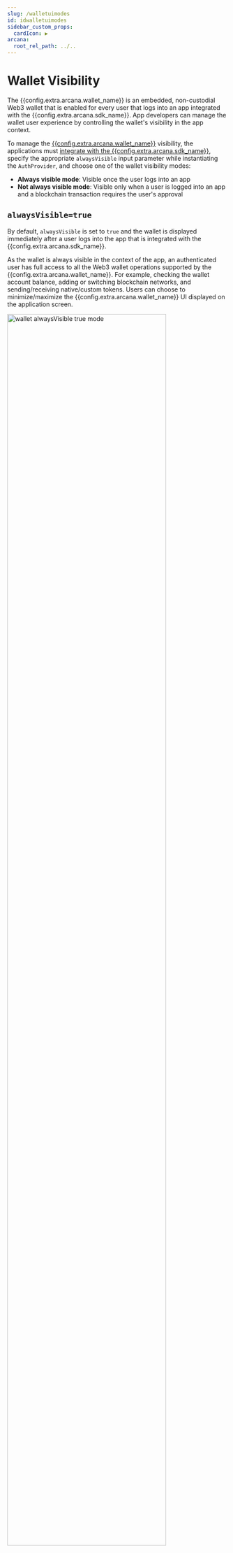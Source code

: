 ```yaml
---
slug: /walletuimodes
id: idwalletuimodes
sidebar_custom_props:
  cardIcon: ▶️
arcana:
  root_rel_path: ../..
---
```


# Wallet Visibility

The {{config.extra.arcana.wallet_name}} is an embedded, non-custodial Web3 wallet that is enabled for every user that logs into an app integrated with the {{config.extra.arcana.sdk_name}}. App developers can manage the wallet user experience by controlling the wallet's visibility in the app context.

To manage the [{{config.extra.arcana.wallet_name}}]({{page.meta.arcana.root_rel_path}}/concepts/anwallet) visibility, the applications must [integrate with the {{config.extra.arcana.sdk_name}}]({{page.meta.arcana.root_rel_path}}/howto/integrate_auth/index.md), specify the appropriate `alwaysVisible` input parameter while instantiating the `AuthProvider`, and choose one of the wallet visibility modes:

* **Always visible mode**: Visible once the user logs into an app
* **Not always visible mode**: Visible only when a user is logged into an app and a blockchain transaction requires the user's approval

## `alwaysVisible=true`

By default, `alwaysVisible` is set to `true` and the wallet is displayed immediately after a user logs into the app that is integrated with the {{config.extra.arcana.sdk_name}}.

As the wallet is always visible in the context of the app, an authenticated user has full access to all the Web3 wallet operations supported by the {{config.extra.arcana.wallet_name}}. For example, checking the wallet account balance, adding or switching blockchain networks, and sending/receiving native/custom tokens. Users can choose to minimize/maximize the {{config.extra.arcana.wallet_name}} UI displayed on the application screen.

<img alt="wallet alwaysVisible true mode" src="/img/an_wallet_full_ui_mode.png" width="85%"></img>

## `alwaysVisible=false`

If `alwaysVisible` is set to `false`, then the {{config.extra.arcana.wallet_name}} screen does not show up on the application window immediately after a user logs in. The {{config.extra.arcana.wallet_name}} UI is displayed only when a blockchain transaction is triggered that requires the user's approval.

Once the user takes action, the request disappears and the user cannot access the {{config.extra.arcana.wallet_name}} screen until another blockchain transaction is triggered.  Unlike the always visible mode, authenticated app users **cannot** access the {{config.extra.arcana.wallet_name}} UI on demand and add or switch networks, view the account balance or initiate send/receive of native/custom tokens, or maximize/minimize the {{config.extra.arcana.wallet_name}}.

<img alt="wallet widget mode" src="/img/an_wallet_widget_mode.png" width="85%"></img>

## Summary

The table below summarizes how `alwaysVisible` parameter specified during the `AuthProvider` initialization in the application code controls the user experience. For step-by-step instructions see [how to configure the {{config.extra.arcana.wallet_name}} visibility mode]({{page.meta.arcana.root_rel_path}}/howto/arcana_wallet/config_walletvisibility.md) guide.

| Wallet UI Mode | Flag | User Experience|
| :------ | :----- | :----------- |
| **Always visible** | `alwaysVisible = true` <br></br>(default)  | 1. {{config.extra.arcana.wallet_name}}is always visible on the application screen. |
|         |  | 2. Users can minimize the {{config.extra.arcana.wallet_name}} and it shows as a small widget on the application screen. |
|         |  | 3. Users can access any of the supported [{{config.extra.arcana.wallet_name}} features]({{page.meta.arcana.root_rel_path}}/concepts/anwallet/walletfeatures.md) using the {{config.extra.arcana.wallet_name}} screen at any point in time. |
|         |  | 4. When a user action triggers a blockchain transaction, the {{config.extra.arcana.wallet_name}} screen switches to the notification screen, and the user can approve or reject the request. If the wallet is minimized, a red dot is shown and when the user selects it, the wallet notification screen comes up. It displays the current blockchain request waiting for user action. If the user was using the wallet screen to perform other operations such as switching the network, when a notification arrives, in that case, a red dot shows on the notification tab of the wallet. Other requests queue up until the user takes action on the first one.|
| **Not always visible** | `alwaysVisible = false` | 1. {{config.extra.arcana.wallet_name}} is not visible on the application screen by default. It shows up only when a user action triggers a blockchain transaction. The user request notification screen is displayed for user action. Once the user takes an action, the wallet screen disappears.|
|       |  | 2. Users cannot minimize the {{config.extra.arcana.wallet_name}} if this mode is selected by the application.|
|       |  | 3. Users cannot access any of the supported [{{config.extra.arcana.wallet_name}} features]({{page.meta.arcana.root_rel_path}}/concepts/anwallet/walletfeatures.md) through the wallet UI.|
|       |  | 4. When a user action triggers a blockchain transaction, the {{config.extra.arcana.wallet_name}} screen pops up. It disappears after the user takes an action. If there are other blockchain transactions that show up while the user has not reviewed the current request, those will stay hidden and queued up. After the user action for the first action, subsequent actions will result in the {{config.extra.arcana.wallet_name}} screen showing up for other requests one by one.  For multiple blockchain transactions, the user will see a series of pop-ups, and then after a user action, those will disappear. There is no way for the user to ignore them or perform another action on the application.|


